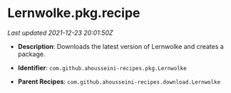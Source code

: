 # Lernwolke.pkg.recipe

_Last updated 2021-12-23 20:01:50Z_

- **Description**: Downloads the latest version of Lernwolke and creates a package.

- **Identifier**: `com.github.ahousseini-recipes.pkg.Lernwolke`

- **Parent Recipes**: `com.github.ahousseini-recipes.download.Lernwolke`
